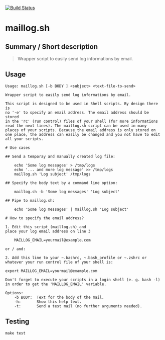 [![Build Status](https://travis-ci.org/JosefFriedrich-shell/maillog.sh.svg?branch=master)](https://travis-ci.org/JosefFriedrich-shell/maillog.sh)

# maillog.sh


## Summary / Short description

> Wrapper script to easily send log informations by email.

## Usage

```
Usage: maillog.sh [-b BODY ] <subject> <text-file-to-send>

Wrapper script to easily send log informations by email.

This script is designed to be used in Shell scripts. By design there is
no '-e' to specify an email address. The email address should be stored
in the 'rc' (run control) files of your shell (for more informations
read the next lines). The maillog.sh script can be used in many
places of your scripts. Because the email address is only stored on
one place, the address can easily be changed and you not have to edit
all your scripts.

# Use cases

## Send a temporay and manually created log file:

	echo 'Some log messages' > /tmp/logs
	echo '... and more log message' >> /tmp/logs
	maillog.sh 'Log subject' /tmp/logs

## Specify the body text by a command line option:

	maillog.sh -b 'Some log messages' 'Log subject'

## Pipe to maillog.sh:

	echo 'Some log messages' | maillog.sh 'Log subject'

# How to specify the email address?

1. Edit this script (maillog.sh) and
place your log email address on line 3

	MAILLOG_EMAIL=yourmail@example.com

or / and:

2. Add this line to your ~.bashrc, ~.bash_profile or ~.zshrc or
whatever your run control file of your shell is:

export MAILLOG_EMAIL=yourmail@example.com

Don't forget to execute your scripts in a login shell (e. g. bash -l)
in order to get the 'MAILLOG_EMAIL' variable.

Options:
	-b BODY:  Text for the body of the mail.
	-h:       Show this help text.
	-t:       Send a test mail (no further arguments needed).
```
## Testing

```
make test
```

